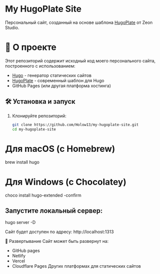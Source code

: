 # My HugoPlate Site

Персональный сайт, созданный на основе шаблона [HugoPlate](https://github.com/zeon-studio/hugoplate) от Zeon Studio.

# 📌 О проекте

Этот репозиторий содержит исходный код моего персонального сайта, построенного с использованием:
- [Hugo](https://gohugo.io/) - генератор статических сайтов
- [HugoPlate](https://hugoplate.netlify.app/) - современный шаблон для Hugo
- GitHub Pages (или другая платформа хостинга)

## 🛠 Установка и запуск

1. Клонируйте репозиторий:
   ```bash
   git clone https://github.com/Holow13/my-hugoplate-site.git
   cd my-hugoplate-site
# Для macOS (с Homebrew)
brew install hugo

# Для Windows (с Chocolatey)
choco install hugo-extended -confirm


## Запустите локальный сервер:
 hugo server -D
 
 Сайт будет доступен по адресу: http://localhost:1313

 🚀 Развертывание
Сайт может быть развернут на:

- GitHub pages
- Netlify
- Vercel
- Cloudflare Pages
Других платформах для статических сайтов
